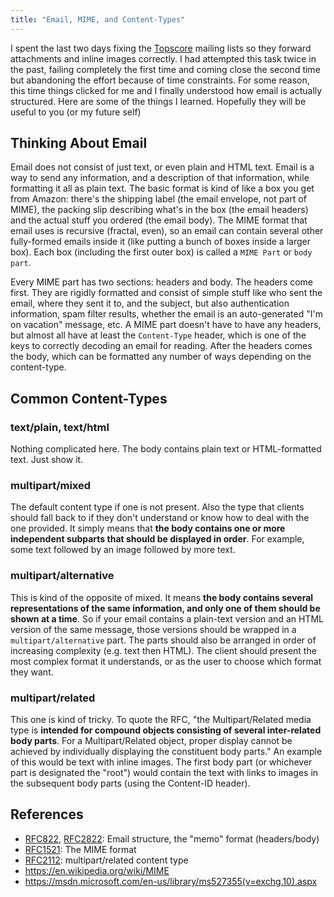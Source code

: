 ```yaml
---
title: "Email, MIME, and Content-Types"
---
```


I spent the last two days fixing the [Topscore](http://usetopscore.com) mailing lists so they forward attachments and inline images correctly. I had attempted this task twice in the past, failing completely the first time and coming close the second time but abandoning the effort because of time constraints. For some reason, this time things clicked for me and I finally understood how email is actually structured. Here are some of the things I learned. Hopefully they will be useful to you (or my future self)

## Thinking About Email

Email does not consist of just text, or even plain and HTML text. Email is a way to send any information, and a description of that information, while formatting it all as plain text. The basic format is kind of like a box you get from Amazon: there's the shipping label (the email envelope, not part of MIME), the packing slip describing what's in the box (the email headers) and the actual stuff you ordered (the email body). The MIME format that email uses is recursive (fractal, even), so an email can contain several other fully-formed emails inside it (like putting a bunch of boxes inside a larger box). Each box (including the first outer box) is called a `MIME Part` or `body part`.

Every MIME part has two sections: headers and body. The headers come first. They are rigidly formatted and consist of simple stuff like who sent the email, where they sent it to, and the subject, but also authentication information, spam filter results, whether the email is an auto-generated "I'm on vacation" message, etc. A MIME part doesn't have to have any headers, but almost all have at least the `Content-Type` header, which is one of the keys to correctly decoding an email for reading. After the headers comes the body, which can be formatted any number of ways depending on the content-type. 

## Common Content-Types

### text/plain, text/html

Nothing complicated here. The body contains plain text or HTML-formatted text. Just show it.

### multipart/mixed

The default content type if one is not present. Also the type that clients should fall back to if they don't understand or know how to deal with the one provided. It simply means that **the body contains one or more independent subparts that should be displayed in order**. For example, some text followed by an image followed by more text.

### multipart/alternative

This is kind of the opposite of mixed. It means **the body contains several representations of the same information, and only one of them should be shown at a time**. So if your email contains a plain-text version and an HTML version of the same message, those versions should be wrapped in a `multipart/alternative` part. The parts should also be arranged in order of increasing complexity (e.g. text then HTML). The client should present the most complex format it understands, or as the user to choose which format they want. 

### multipart/related

This one is kind of tricky. To quote the RFC, "the Multipart/Related media type is **intended for compound objects consisting of several inter-related body parts**.  For a Multipart/Related object, proper display cannot be achieved by individually displaying the constituent body parts." An example of this would be text with inline images. The first body part (or whichever part is designated the "root") would contain the text with links to images in the subsequent body parts (using the Content-ID header).

## References

- [RFC822](https://tools.ietf.org/html/rfc822), [RFC2822](https://tools.ietf.org/html/rfc2822): Email structure, the "memo" format (headers/body)
- [RFC1521](https://tools.ietf.org/html/rfc1521): The MIME format
- [RFC2112](https://tools.ietf.org/html/rfc2112): multipart/related content type
- <https://en.wikipedia.org/wiki/MIME>
- <https://msdn.microsoft.com/en-us/library/ms527355(v=exchg.10).aspx>
